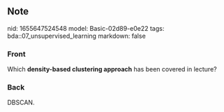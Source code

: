 ## Note
nid: 1655647524548
model: Basic-02d89-e0e22
tags: bda::07_unsupervised_learning
markdown: false

### Front
Which <b>density-based clustering approach</b> has been covered in
lecture?

### Back
DBSCAN.
